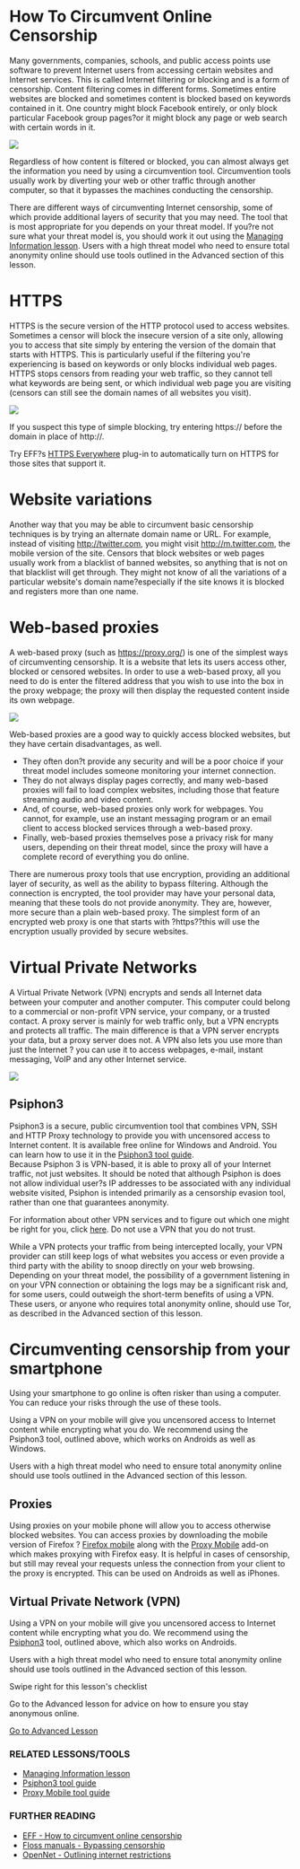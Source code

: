 How To Circumvent Online Censorship
===================================

Many governments, companies, schools, and public access points use
software to prevent Internet users from accessing certain websites and
Internet services. This is called Internet filtering or blocking and is
a form of censorship. Content filtering comes in different forms.
Sometimes entire websites are blocked and sometimes content is blocked
based on keywords contained in it. One country might block Facebook
entirely, or only block particular Facebook group pages?or it might
block any page or web search with certain words in it.

![](internetb1.png)

Regardless of how content is filtered or blocked, you can almost always
get the information you need by using a circumvention tool.
Circumvention tools usually work by diverting your web or other traffic
through another computer, so that it bypasses the machines conducting
the censorship.

There are different ways of circumventing Internet censorship, some of
which provide additional layers of security that you may need. The tool
that is most appropriate for you depends on your threat model. If you?re
not sure what your threat model is, you should work it out using the
[Managing Information lesson](umbrella://lesson/managing-information).
Users with a high threat model who need to ensure total anonymity online
should use tools outlined in the Advanced section of this lesson.

HTTPS
=====

HTTPS is the secure version of the HTTP protocol used to access
websites. Sometimes a censor will block the insecure version of a site
only, allowing you to access that site simply by entering the version of
the domain that starts with HTTPS. This is particularly useful if the
filtering you're experiencing is based on keywords or only blocks
individual web pages. HTTPS stops censors from reading your web traffic,
so they cannot tell what keywords are being sent, or which individual
web page you are visiting (censors can still see the domain names of all
websites you visit).

![](internetb2.png)

If you suspect this type of simple blocking, try entering https://
before the domain in place of http://.

Try EFF?s [HTTPS
Everywhere](https://www.eff.org/https-everywhere) plug-in to
automatically turn on HTTPS for those sites that support it.

Website variations
==================

Another way that you may be able to circumvent basic censorship
techniques is by trying an alternate domain name or URL. For example,
instead of visiting http://twitter.com, you might
visit http://m.twitter.com, the mobile version of the site. Censors that
block websites or web pages usually work from a blacklist of banned
websites, so anything that is not on that blacklist will get through.
They might not know of all the variations of a particular website's
domain name?especially if the site knows it is blocked and registers
more than one name.

Web-based proxies
=================

A web-based proxy (such as <https://proxy.org/>) is one of the simplest
ways of circumventing censorship. It is a website that lets its users
access other, blocked or censored websites. In order to use a web-based
proxy, all you need to do is enter the filtered address that you wish to
use into the box in the proxy webpage; the proxy will then display the
requested content inside its own webpage.

![](internetb3.png)

Web-based proxies are a good way to quickly access blocked websites, but
they have certain disadvantages, as well.

-   They often don?t provide any security and will be a poor choice if
    your threat model includes someone monitoring your
    internet connection.
-   They do not always display pages correctly, and many web-based
    proxies will fail to load complex websites, including those that
    feature streaming audio and video content.
-   And, of course, web-based proxies only work for webpages. You
    cannot, for example, use an instant messaging program or an email
    client to access blocked services through a web-based proxy.
-   Finally, web-based proxies themselves pose a privacy risk for many
    users, depending on their threat model, since the proxy will have a
    complete record of everything you do online.

There are numerous proxy tools that use encryption, providing an
additional layer of security, as well as the ability to bypass
filtering. Although the connection is encrypted, the tool provider may
have your personal data, meaning that these tools do not provide
anonymity. They are, however, more secure than a plain web-based proxy.
The simplest form of an encrypted web proxy is one that starts with
?https??this will use the encryption usually provided by secure
websites.

Virtual Private Networks
========================

A Virtual Private Network (VPN) encrypts and sends all Internet data
between your computer and another computer. This computer could belong
to a commercial or non-profit VPN service, your company, or a trusted
contact. A proxy server is mainly for web traffic only, but a VPN
encrypts and protects all traffic. The main difference is that a VPN
server encrypts your data, but a proxy server does not. A VPN also lets
you use more than just the Internet ? you can use it to access webpages,
e-mail, instant messaging, VoIP and any other Internet service.

![](internetb4.png)

Psiphon3
--------

Psiphon3 is a secure, public circumvention tool that combines VPN, SSH
and HTTP Proxy technology to provide you with uncensored access to
Internet content. It is available free online for Windows and Android.
You can learn how to use it in the [Psiphon3 tool
guide](umbrella://lesson/psiphon).\
Because Psiphon 3 is VPN-based, it is able to proxy all of your Internet
traffic, not just websites. It should be noted that although Psiphon is
does not allow individual user?s IP addresses to be associated with any
individual website visited, Psiphon is intended primarily as a
censorship evasion tool, rather than one that guarantees anonymity.

For information about other VPN services and to figure out which one
might be right for you,
click [here](http://torrentfreak.com/which-vpn-services-take-your-anonymity-seriously-2014-edition-140315/). Do
not use a VPN that you do not trust.

While a VPN protects your traffic from being intercepted locally, your
VPN provider can still keep logs of what websites you access or even
provide a third party with the ability to snoop directly on your web
browsing. Depending on your threat model, the possibility of a
government listening in on your VPN connection or obtaining the logs may
be a significant risk and, for some users, could outweigh the short-term
benefits of using a VPN. These users, or anyone who requires total
anonymity online, should use Tor, as described in the Advanced section
of this lesson.

Circumventing censorship from your smartphone
=============================================

Using your smartphone to go online is often risker than using a
computer. You can reduce your risks through the use of these tools.

Using a VPN on your mobile will give you uncensored access to Internet
content while encrypting what you do. We recommend using the
Psiphon3 tool, outlined above, which works on Androids as well as
Windows.

Users with a high threat model who need to ensure total anonymity online
should use tools outlined in the Advanced section of this lesson.

Proxies
-------

Using proxies on your mobile phone will allow you to access otherwise
blocked websites. You can access proxies by downloading the mobile
version of Firefox ? [Firefox
mobile](http://f-droid.org/repository/browse/?fdid=org.mozilla.firefox) along
with the [Proxy
Mobile](https://guardianproject.info/apps/proxymob-firefox-add-on/) add-on
which makes proxying with Firefox easy. It is helpful in cases of
censorship, but still may reveal your requests unless the connection
from your client to the proxy is encrypted. This can be used on Androids
as well as iPhones.

Virtual Private Network (VPN)
-----------------------------

Using a VPN on your mobile will give you uncensored access to Internet
content while encrypting what you do. We recommend using the
[Psiphon3](umbrella://lesson/psiphon) tool, outlined above, which also
works on Androids.

Users with a high threat model who need to ensure total anonymity online
should use tools outlined in the Advanced section of this lesson.

Swipe right for this lesson's checklist

Go to the Advanced lesson for advice on how to ensure you stay anonymous
online.

[Go to Advanced Lesson](umbrella://lesson/the-internet/1)

### RELATED LESSONS/TOOLS

-   [Managing Information
    lesson](umbrella://lesson/managing-information)
-   [Psiphon3 tool guide](umbrella://lesson/psiphon)
-   [Proxy Mobile tool guide](umbrella://lesson/proxy-mobile)

### FURTHER READING

-   [EFF - How to circumvent online
    censorship](https://ssd.eff.org/en/module/how-circumvent-online-censorship)
-   [Floss manuals - Bypassing
    censorship](en.flossmanuals.net/bypassing-censorship/)
-   [OpenNet - Outlining internet restrictions](https://opennet.net)

